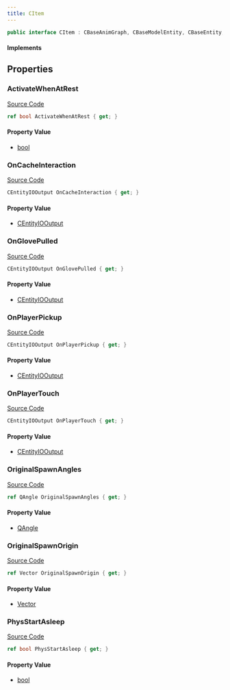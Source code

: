 ```yaml
---
title: CItem
---
```


```csharp
public interface CItem : CBaseAnimGraph, CBaseModelEntity, CBaseEntity, CEntityInstance, ISchemaClass<CEntityInstance>, ISchemaClass<CBaseEntity>, ISchemaClass<CBaseModelEntity>, ISchemaClass<CBaseAnimGraph>, ISchemaClass<CItem>, ISchemaField, ISchemaClass, INativeHandle
```

#### Implements

## Properties

### ActivateWhenAtRest

[Source Code](https://github.com/swiftly-solution/swiftlys2/blob/beta/managed/src/SwiftlyS2.Generated/Schemas/Interfaces/CItem.cs#L20)

```csharp
ref bool ActivateWhenAtRest { get; }
```

#### Property Value

- [bool](https://learn.microsoft.com/dotnet/api/system.boolean)

### OnCacheInteraction

[Source Code](https://github.com/swiftly-solution/swiftlys2/blob/beta/managed/src/SwiftlyS2.Generated/Schemas/Interfaces/CItem.cs#L22)

```csharp
CEntityIOOutput OnCacheInteraction { get; }
```

#### Property Value

- [CEntityIOOutput](/docs/api/shared/schemadefinitions/centityiooutput)

### OnGlovePulled

[Source Code](https://github.com/swiftly-solution/swiftlys2/blob/beta/managed/src/SwiftlyS2.Generated/Schemas/Interfaces/CItem.cs#L24)

```csharp
CEntityIOOutput OnGlovePulled { get; }
```

#### Property Value

- [CEntityIOOutput](/docs/api/shared/schemadefinitions/centityiooutput)

### OnPlayerPickup

[Source Code](https://github.com/swiftly-solution/swiftlys2/blob/beta/managed/src/SwiftlyS2.Generated/Schemas/Interfaces/CItem.cs#L18)

```csharp
CEntityIOOutput OnPlayerPickup { get; }
```

#### Property Value

- [CEntityIOOutput](/docs/api/shared/schemadefinitions/centityiooutput)

### OnPlayerTouch

[Source Code](https://github.com/swiftly-solution/swiftlys2/blob/beta/managed/src/SwiftlyS2.Generated/Schemas/Interfaces/CItem.cs#L16)

```csharp
CEntityIOOutput OnPlayerTouch { get; }
```

#### Property Value

- [CEntityIOOutput](/docs/api/shared/schemadefinitions/centityiooutput)

### OriginalSpawnAngles

[Source Code](https://github.com/swiftly-solution/swiftlys2/blob/beta/managed/src/SwiftlyS2.Generated/Schemas/Interfaces/CItem.cs#L28)

```csharp
ref QAngle OriginalSpawnAngles { get; }
```

#### Property Value

- [QAngle](/docs/api/shared/natives/qangle)

### OriginalSpawnOrigin

[Source Code](https://github.com/swiftly-solution/swiftlys2/blob/beta/managed/src/SwiftlyS2.Generated/Schemas/Interfaces/CItem.cs#L26)

```csharp
ref Vector OriginalSpawnOrigin { get; }
```

#### Property Value

- [Vector](/docs/api/shared/natives/vector)

### PhysStartAsleep

[Source Code](https://github.com/swiftly-solution/swiftlys2/blob/beta/managed/src/SwiftlyS2.Generated/Schemas/Interfaces/CItem.cs#L30)

```csharp
ref bool PhysStartAsleep { get; }
```

#### Property Value

- [bool](https://learn.microsoft.com/dotnet/api/system.boolean)


